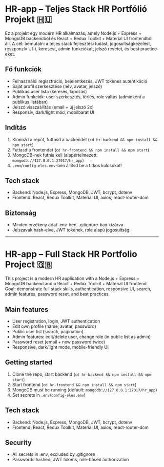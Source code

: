 # HR-app – Teljes Stack HR Portfólió Projekt 🇭🇺

Ez a projekt egy modern HR alkalmazás, amely Node.js + Express + MongoDB backendből és React + Redux Toolkit + Material UI frontendből áll.
A cél: bemutatni a teljes stack fejlesztési tudást, jogosultságkezelést, reszponzív UI-t, keresést, admin funkciókat, jelszó resetet, és best practice-eket.

## Fő funkciók

- Felhasználói regisztráció, bejelentkezés, JWT tokenes autentikáció
- Saját profil szerkesztése (név, avatar, jelszó)
- Publikus user lista (keresés, lapozás)
- Admin funkciók: user szerkesztés, törlés, role váltás (adminként a publikus listában)
- Jelszó visszaállítás (email + új jelszó 2x)
- Responsív, dark/light mód, mobilbarát UI

## Indítás

1. Klónozd a repót, futtasd a backendet (`cd hr-backend && npm install && npm start`)
2. Futtasd a frontendet (`cd hr-frontend && npm install && npm start`)
3. MongoDB-nek futnia kell (alapértelmezett: `mongodb://127.0.0.1:27017/hr_app`)
4. `.env`/`config-eles.env`-ben állítsd be a titkos kulcsokat!

## Tech stack

- Backend: Node.js, Express, MongoDB, JWT, bcrypt, dotenv
- Frontend: React, Redux Toolkit, Material UI, axios, react-router-dom

## Biztonság

- Minden érzékeny adat .env-ben, .gitignore-ban kizárva
- Jelszavak hash-elve, JWT tokenek, role alapú jogosultság

---

# HR-app – Full Stack HR Portfolio Project 🇬🇧

This project is a modern HR application with a Node.js + Express + MongoDB backend and a React + Redux Toolkit + Material UI frontend.
Goal: demonstrate full stack skills, authentication, responsive UI, search, admin features, password reset, and best practices.

## Main features

- User registration, login, JWT authentication
- Edit own profile (name, avatar, password)
- Public user list (search, pagination)
- Admin features: edit/delete user, change role (in public list as admin)
- Password reset (email + new password twice)
- Responsive, dark/light mode, mobile-friendly UI

## Getting started

1. Clone the repo, start backend (`cd hr-backend && npm install && npm start`)
2. Start frontend (`cd hr-frontend && npm install && npm start`)
3. MongoDB must be running (default: `mongodb://127.0.0.1:27017/hr_app`)
4. Set secrets in `.env`/`config-eles.env`!

## Tech stack

- Backend: Node.js, Express, MongoDB, JWT, bcrypt, dotenv
- Frontend: React, Redux Toolkit, Material UI, axios, react-router-dom

## Security

- All secrets in .env, excluded by .gitignore
- Passwords hashed, JWT tokens, role-based authorization
